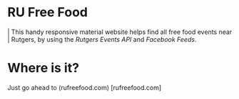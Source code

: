 # RU Free Food
| This handy responsive material website helps find all free food events near
| Rutgers, by using the *Rutgers Events API* and *Facebook Feeds*.

# Where is it?
Just go ahead to (rufreefood.com) [rufreefood.com]
